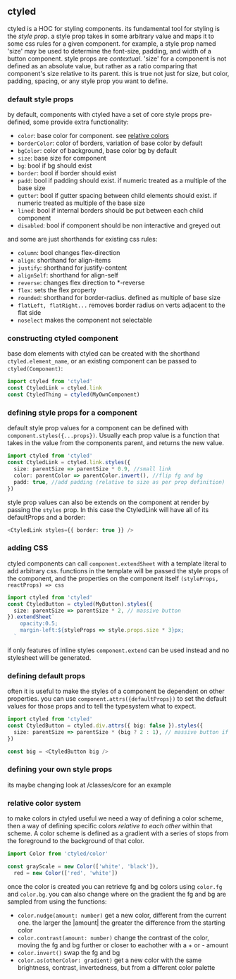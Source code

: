 ## ctyled

ctyled is a HOC for styling components. its fundamental tool for styling is the _style prop_. a style prop takes in some arbitrary value and maps it to some css rules for a given component. for example, a style prop named 'size' may be used to determine the font-size, padding, and width of a button component. style props are _contextual_. 'size' for a component is not defined as an absolute value, but rather as a ratio comparing that component's size relative to its parent. this is true not just for size, but color, padding, spacing, or any style prop you want to define.

### default style props

by default, components with ctyled have a set of core style props pre-defined, some provide extra functionality:

* `color`: base color for component. see [relative colors](#relative-color-system)
* `borderColor`: color of borders, variation of base color by default
* `bgColor`: color of background, base color bg by default
* `size`: base size for component
* `bg`: bool if bg should exist
* `border`: bool if border should exist
* `padd`: bool if padding should exist. if numeric treated as a multiple of the base size
* `gutter`: bool if gutter spacing between child elements should exist. if numeric treated as multiple of the base size
* `lined`: bool if internal borders should be put between each child component
* `disabled`: bool if component should be non interactive and greyed out

and some are just shorthands for existing css rules:

* `column`: bool changes flex-direction
* `align`: shorthand for align-items
* `justify`: shorthand for justify-content
* `alignSelf`: shorthand for align-self
* `reverse`: changes flex direction to \*-reverse
* `flex`: sets the flex property
* `rounded`: shorthand for border-radius. defined as multiple of base size
* `flatLeft, flatRight...` removes border radius on verts adjacent to the flat side
* `noselect` makes the component not selectable

### constructing ctyled component

base dom elements with ctyled can be created with the shorthand `ctyled.element_name`, or an existing component can be passed to `ctyled(Component)`:

```typescript
import ctyled from 'ctyled'
const CtyledLink = ctyled.link
const CtyledThing = ctyled(MyOwnComponent)
```

### defining style props for a component

default style prop values for a component can be defined with `component.styles({...props})`. Usually each prop value is a function that takes in the value from the components parent, and returns the new value.

```typescript
import ctyled from 'ctyled'
const CtyledLink = ctyled.link.styles({
  size: parentSize => parentSize * 0.9, //small link
  color: parentColor => parentColor.invert(), //flip fg and bg
  padd: true, //add padding (relative to size as per prop definition)
})
```

style prop values can also be extends on the component at render by passing the `styles` prop. In this case the CtyledLink will have all of its defaultProps and a border:

```typescript
<CtyledLink styles={{ border: true }} />
```

### adding CSS

ctyled components can call `component.extendSheet` with a template literal to add arbitrary css. functions in the template will be passed the style props of the component, and the properties on the component itself `(styleProps, reactProps) => css`

```typescript
import ctyled from 'ctyled'
const CtyledButton = ctyled(MyButton).styles({
  size: parentSize => parentSize * 2, // massive button
}).extendSheet`
    opacity:0.5;
    margin-left:${styleProps => style.props.size * 3}px;
  `
```

if only features of inline styles `component.extend` can be used instead and no stylesheet will be generated.

### defining default props

often it is useful to make the styles of a component be dependent on other properties. you can use `component.attrs({defaultProps})` to set the default values for those props and to tell the typesystem what to expect.

```typescript
import ctyled from 'ctyled'
const CtyledButton = ctyled.div.attrs({ big: false }).styles({
  size: parentSize => parentSize * (big ? 2 : 1), // massive button if 'big'
})

const big = <CtyledButton big />
```

### defining your own style props

its maybe changing look at /classes/core for an example

### relative color system

to make colors in ctyled useful we need a way of defining a color scheme, then a way of defining specific colors _relative to each other_ within that scheme. A color scheme is defined as a gradient with a series of stops from the foreground to the background of that color.

```typescript
import Color from 'ctyled/color'

const grayScale = new Color(['white', 'black']),
  red = new Color(['red', 'white'])
```

once the color is created you can retrieve fg and bg colors using `color.fg` and `color.bg`. you can also change where on the gradient the fg and bg are sampled from using the functions:

* `color.nudge(amount: number)` get a new color, different from the current one. the larger the |amount| the greater the difference from the starting color
* `color.contrast(amount: number)` change the contrast of the color, moving the fg and bg further or closer to eachother with a + or - amount
* `color.invert()` swap the fg and bg
* `color.as(otherColor: gradient)` get a new color with the same brightness, contrast, invertedness, but from a different color palette
